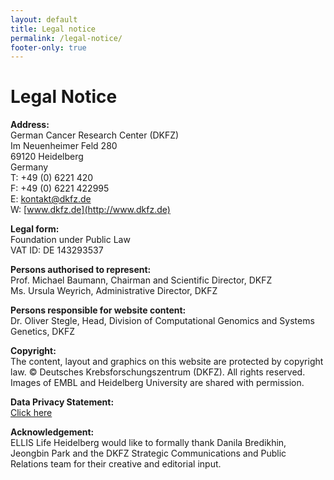 ```yaml
---
layout: default
title: Legal notice
permalink: /legal-notice/
footer-only: true
---
```


**Legal Notice**
================

**Address:**  
German Cancer Research Center (DKFZ)  
Im Neuenheimer Feld 280  
69120 Heidelberg  
Germany  
T: +49 (0) 6221 420  
F: +49 (0) 6221 422995  
E: [kontakt@dkfz.de](mailto:kontakt@dkfz.de)  
W: [www.dkfz.de](http://www.dkfz.de)  

**Legal form:**  
Foundation under Public Law  
VAT ID: DE 143293537

**Persons authorised to represent:**  
Prof. Michael Baumann, Chairman and Scientific Director, DKFZ  
Ms. Ursula Weyrich, Administrative Director, DKFZ 

**Persons responsible for website content:**  
Dr. Oliver Stegle, Head, Division of Computational Genomics and Systems Genetics, DKFZ

**Copyright:**  
The content, layout and graphics on this website are protected by copyright law. © Deutsches Krebsforschungszentrum (DKFZ). All rights reserved. Images of EMBL and Heidelberg University are shared with permission.

**Data Privacy Statement:**  
[Click here](https://www.dkfz.de/en/data-privacy-protection.html?m=1569945172&)

**Acknowledgement:**  
ELLIS Life Heidelberg would like to formally thank Danila Bredikhin, Jeongbin Park and the DKFZ Strategic Communications and Public Relations team for their creative and editorial input. 
